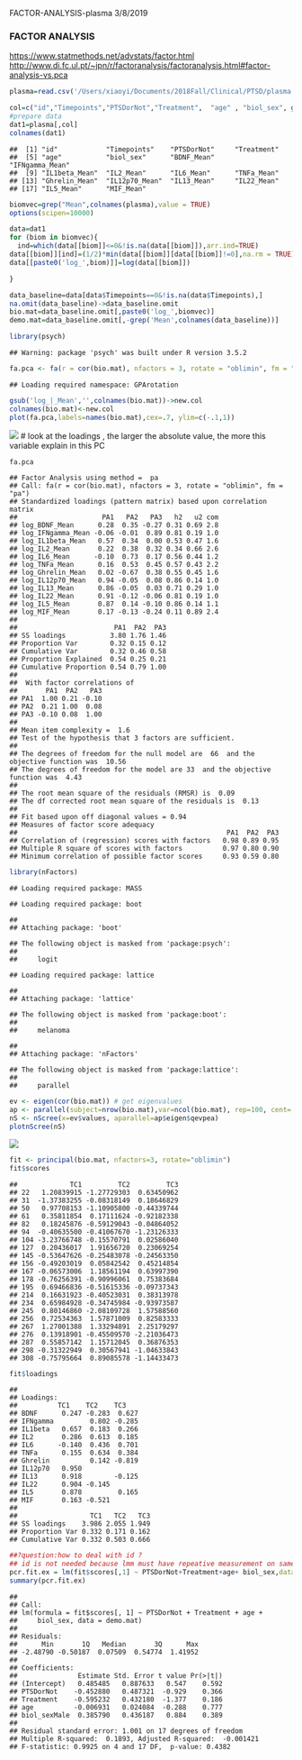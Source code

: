 FACTOR-ANALYSIS-plasma
3/8/2019

### FACTOR ANALYSIS

<https://www.statmethods.net/advstats/factor.html>
<http://www.di.fc.ul.pt/~jpn/r/factoranalysis/factoranalysis.html#factor-analysis-vs.pca>

``` r
plasma=read.csv('/Users/xiaoyi/Documents/2018Fall/Clinical/PTSD/plasma.csv',na.strings=c("","NA"))

col=c("id","Timepoints","PTSDorNot","Treatment",  "age" , "biol_sex", grep("Mean",colnames(plasma),value = TRUE))
#prepare data
dat1=plasma[,col]
colnames(dat1)
```

    ##  [1] "id"            "Timepoints"    "PTSDorNot"     "Treatment"    
    ##  [5] "age"           "biol_sex"      "BDNF_Mean"     "IFNgamma_Mean"
    ##  [9] "IL1beta_Mean"  "IL2_Mean"      "IL6_Mean"      "TNFa_Mean"    
    ## [13] "Ghrelin_Mean"  "IL12p70_Mean"  "IL13_Mean"     "IL22_Mean"    
    ## [17] "IL5_Mean"      "MIF_Mean"

``` r
biomvec=grep("Mean",colnames(plasma),value = TRUE)
options(scipen=10000)
```

``` r
data=dat1
for (biom in biomvec){
  ind=which(data[[biom]]<=0&!is.na(data[[biom]]),arr.ind=TRUE)
data[[biom]][ind]=(1/2)*min(data[[biom]][data[[biom]]!=0],na.rm = TRUE)
data[[paste0('log_',biom)]]=log(data[[biom]])

}
```

``` r
data_baseline=data[data$Timepoints==0&!is.na(data$Timepoints),]
na.omit(data_baseline)->data_baseline.omit
bio.mat=data_baseline.omit[,paste0('log_',biomvec)]
demo.mat=data_baseline.omit[,-grep('Mean',colnames(data_baseline))]
```

``` r
library(psych)
```

    ## Warning: package 'psych' was built under R version 3.5.2

``` r
fa.pca <- fa(r = cor(bio.mat), nfactors = 3, rotate = "oblimin", fm = "pa")
```

    ## Loading required namespace: GPArotation

``` r
gsub('log_|_Mean','',colnames(bio.mat))->new.col
colnames(bio.mat)<-new.col
plot(fa.pca,labels=names(bio.mat),cex=.7, ylim=c(-.1,1)) 
```

![](factor-analysis-plasma_files/figure-gfm/unnamed-chunk-4-1.png)<!-- -->
\# look at the loadings , the larger the absolute value, the more this
variable explain in this PC

``` r
fa.pca
```

    ## Factor Analysis using method =  pa
    ## Call: fa(r = cor(bio.mat), nfactors = 3, rotate = "oblimin", fm = "pa")
    ## Standardized loadings (pattern matrix) based upon correlation matrix
    ##                     PA1   PA2   PA3   h2   u2 com
    ## log_BDNF_Mean      0.28  0.35 -0.27 0.31 0.69 2.8
    ## log_IFNgamma_Mean -0.06 -0.01  0.89 0.81 0.19 1.0
    ## log_IL1beta_Mean   0.57  0.34  0.00 0.53 0.47 1.6
    ## log_IL2_Mean       0.22  0.38  0.32 0.34 0.66 2.6
    ## log_IL6_Mean      -0.10  0.73  0.17 0.56 0.44 1.2
    ## log_TNFa_Mean      0.16  0.53  0.45 0.57 0.43 2.2
    ## log_Ghrelin_Mean   0.02 -0.67  0.38 0.55 0.45 1.6
    ## log_IL12p70_Mean   0.94 -0.05  0.08 0.86 0.14 1.0
    ## log_IL13_Mean      0.86 -0.05  0.03 0.71 0.29 1.0
    ## log_IL22_Mean      0.91 -0.12 -0.06 0.81 0.19 1.0
    ## log_IL5_Mean       0.87  0.14 -0.10 0.86 0.14 1.1
    ## log_MIF_Mean       0.17 -0.13 -0.24 0.11 0.89 2.4
    ## 
    ##                        PA1  PA2  PA3
    ## SS loadings           3.80 1.76 1.46
    ## Proportion Var        0.32 0.15 0.12
    ## Cumulative Var        0.32 0.46 0.58
    ## Proportion Explained  0.54 0.25 0.21
    ## Cumulative Proportion 0.54 0.79 1.00
    ## 
    ##  With factor correlations of 
    ##       PA1  PA2   PA3
    ## PA1  1.00 0.21 -0.10
    ## PA2  0.21 1.00  0.08
    ## PA3 -0.10 0.08  1.00
    ## 
    ## Mean item complexity =  1.6
    ## Test of the hypothesis that 3 factors are sufficient.
    ## 
    ## The degrees of freedom for the null model are  66  and the objective function was  10.56
    ## The degrees of freedom for the model are 33  and the objective function was  4.43 
    ## 
    ## The root mean square of the residuals (RMSR) is  0.09 
    ## The df corrected root mean square of the residuals is  0.13 
    ## 
    ## Fit based upon off diagonal values = 0.94
    ## Measures of factor score adequacy             
    ##                                                    PA1  PA2  PA3
    ## Correlation of (regression) scores with factors   0.98 0.89 0.95
    ## Multiple R square of scores with factors          0.97 0.80 0.90
    ## Minimum correlation of possible factor scores     0.93 0.59 0.80

``` r
library(nFactors)
```

    ## Loading required package: MASS

    ## Loading required package: boot

    ## 
    ## Attaching package: 'boot'

    ## The following object is masked from 'package:psych':
    ## 
    ##     logit

    ## Loading required package: lattice

    ## 
    ## Attaching package: 'lattice'

    ## The following object is masked from 'package:boot':
    ## 
    ##     melanoma

    ## 
    ## Attaching package: 'nFactors'

    ## The following object is masked from 'package:lattice':
    ## 
    ##     parallel

``` r
ev <- eigen(cor(bio.mat)) # get eigenvalues
ap <- parallel(subject=nrow(bio.mat),var=ncol(bio.mat), rep=100, cent=.05)
nS <- nScree(x=ev$values, aparallel=ap$eigen$qevpea)
plotnScree(nS)
```

![](factor-analysis-plasma_files/figure-gfm/unnamed-chunk-6-1.png)<!-- -->

``` r
fit <- principal(bio.mat, nfactors=3, rotate="oblimin")
fit$scores
```

    ##             TC1         TC2         TC3
    ## 22   1.20839915 -1.27729303  0.63450962
    ## 31  -1.37383255 -0.08318149  0.18646829
    ## 50   0.97708153 -1.10905800 -0.44339744
    ## 61   0.35811854  0.17111624 -0.92182338
    ## 82   0.18245876 -0.59129043 -0.04864052
    ## 94  -0.40635500 -0.41067670 -1.23126333
    ## 104 -3.23766748 -0.15570791  0.02586040
    ## 127  0.20436017  1.91656720  0.23069254
    ## 145 -0.53647626 -0.25483078 -0.24563350
    ## 156 -0.49203019  0.05842542  0.45214854
    ## 167 -0.06573006  1.18561194  0.63997390
    ## 178 -0.76256391 -0.90996061  0.75383684
    ## 195  0.69466836 -0.51615336 -0.09737343
    ## 214  0.16631923 -0.40523031  0.38313978
    ## 234  0.65984928 -0.34745984 -0.93973587
    ## 245  0.80146860 -2.08109728  1.57588560
    ## 256  0.72534363  1.57871009  0.82583333
    ## 267  1.27001388  1.33294891  2.25179297
    ## 276  0.13918901 -0.45509570 -2.21036473
    ## 287  0.55857142  1.15712045  0.36876353
    ## 298 -0.31322949  0.30567941 -1.04633843
    ## 308 -0.75795664  0.89085578 -1.14433473

``` r
fit$loadings
```

    ## 
    ## Loadings:
    ##          TC1    TC2    TC3   
    ## BDNF      0.247 -0.283  0.627
    ## IFNgamma         0.802 -0.285
    ## IL1beta   0.657  0.183  0.266
    ## IL2       0.286  0.613  0.185
    ## IL6      -0.140  0.436  0.701
    ## TNFa      0.155  0.634  0.384
    ## Ghrelin          0.142 -0.819
    ## IL12p70   0.950              
    ## IL13      0.918        -0.125
    ## IL22      0.904 -0.145       
    ## IL5       0.878         0.165
    ## MIF       0.163 -0.521       
    ## 
    ##                  TC1   TC2   TC3
    ## SS loadings    3.986 2.055 1.949
    ## Proportion Var 0.332 0.171 0.162
    ## Cumulative Var 0.332 0.503 0.666

``` r
##?question:how to deal with id ?
## id is not needed because lmm must have repeative measurement on same subject, this baseline only have one.
pcr.fit.ex = lm(fit$scores[,1] ~ PTSDorNot+Treatment+age+ biol_sex,data=demo.mat) 
summary(pcr.fit.ex)
```

    ## 
    ## Call:
    ## lm(formula = fit$scores[, 1] ~ PTSDorNot + Treatment + age + 
    ##     biol_sex, data = demo.mat)
    ## 
    ## Residuals:
    ##      Min       1Q   Median       3Q      Max 
    ## -2.48790 -0.50187  0.07509  0.54774  1.41952 
    ## 
    ## Coefficients:
    ##               Estimate Std. Error t value Pr(>|t|)
    ## (Intercept)   0.485485   0.887633   0.547    0.592
    ## PTSDorNot    -0.452880   0.487321  -0.929    0.366
    ## Treatment    -0.595232   0.432180  -1.377    0.186
    ## age          -0.006931   0.024084  -0.288    0.777
    ## biol_sexMale  0.385790   0.436187   0.884    0.389
    ## 
    ## Residual standard error: 1.001 on 17 degrees of freedom
    ## Multiple R-squared:  0.1893, Adjusted R-squared:  -0.001421 
    ## F-statistic: 0.9925 on 4 and 17 DF,  p-value: 0.4382
